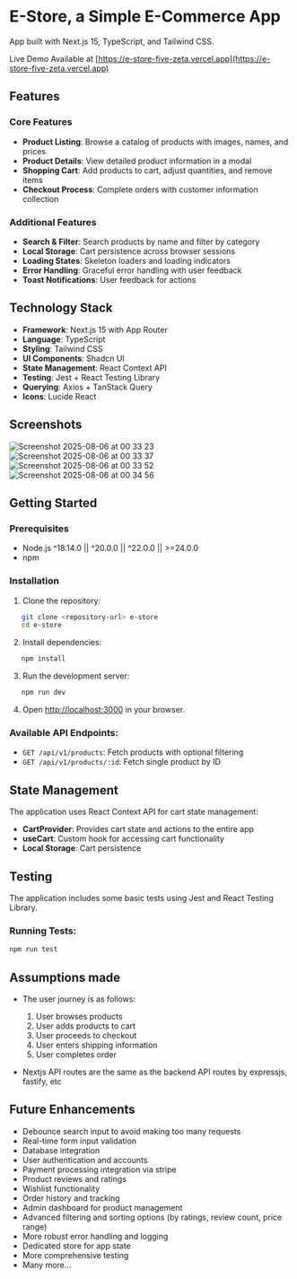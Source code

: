 # E-Store, a Simple E-Commerce App

App built with Next.js 15, TypeScript, and Tailwind CSS.

Live Demo Available at [https://e-store-five-zeta.vercel.app](https://e-store-five-zeta.vercel.app)

## Features

### Core Features

- **Product Listing**: Browse a catalog of products with images, names, and prices
- **Product Details**: View detailed product information in a modal
- **Shopping Cart**: Add products to cart, adjust quantities, and remove items
- **Checkout Process**: Complete orders with customer information collection

### Additional Features

- **Search & Filter**: Search products by name and filter by category
- **Local Storage**: Cart persistence across browser sessions
- **Loading States**: Skeleton loaders and loading indicators
- **Error Handling**: Graceful error handling with user feedback
- **Toast Notifications**: User feedback for actions

## Technology Stack

- **Framework**: Next.js 15 with App Router
- **Language**: TypeScript
- **Styling**: Tailwind CSS
- **UI Components**: Shadcn UI
- **State Management**: React Context API
- **Testing**: Jest + React Testing Library
- **Querying**: Axios + TanStack Query
- **Icons**: Lucide React

## Screenshots

![Screenshot 2025-08-06 at 00 33 23](https://github.com/user-attachments/assets/6c505552-7ffd-4964-893a-cdd62171940e)
![Screenshot 2025-08-06 at 00 33 37](https://github.com/user-attachments/assets/703d5219-836f-4e75-bd37-ef05778bbe67)
![Screenshot 2025-08-06 at 00 33 52](https://github.com/user-attachments/assets/9a087d1f-585b-498e-987e-53107623aa75)
![Screenshot 2025-08-06 at 00 34 56](https://github.com/user-attachments/assets/ca66fe67-4700-45eb-a387-6af7dd7db22c)


## Getting Started

### Prerequisites

- Node.js ^18.14.0 || ^20.0.0 || ^22.0.0 || >=24.0.0
- npm

### Installation

1. Clone the repository:

```bash
   git clone <repository-url> e-store
   cd e-store
```

2. Install dependencies:

```bash
   npm install
```

3. Run the development server:

```bash
   npm run dev
```

4. Open [http://localhost:3000](http://localhost:3000) in your browser.

### Available API Endpoints:

- `GET /api/v1/products`: Fetch products with optional filtering
- `GET /api/v1/products/:id`: Fetch single product by ID

## State Management

The application uses React Context API for cart state management:

- **CartProvider**: Provides cart state and actions to the entire app
- **useCart**: Custom hook for accessing cart functionality
- **Local Storage**: Cart persistence

## Testing

The application includes some basic tests using Jest and React Testing Library.

### Running Tests:

```bash
npm run test
```

## Assumptions made

- The user journey is as follows:

  1. User browses products
  2. User adds products to cart
  3. User proceeds to checkout
  4. User enters shipping information
  5. User completes order

- Nextjs API routes are the same as the backend API routes by expressjs, fastify, etc

## Future Enhancements

- Debounce search input to avoid making too many requests
- Real-time form input validation
- Database integration
- User authentication and accounts
- Payment processing integration via stripe
- Product reviews and ratings
- Wishlist functionality
- Order history and tracking
- Admin dashboard for product management
- Advanced filtering and sorting options (by ratings, review count, price range)
- More robust error handling and logging
- Dedicated store for app state
- More comprehensive testing
- Many more...
